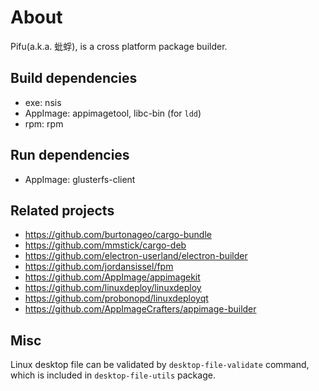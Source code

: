 
# About
Pifu(a.k.a. 蚍蜉), is a cross platform package builder.

## Build dependencies
- exe: nsis
- AppImage: appimagetool, libc-bin (for `ldd`)
- rpm: rpm

## Run dependencies
- AppImage: glusterfs-client

## Related projects
- https://github.com/burtonageo/cargo-bundle
- https://github.com/mmstick/cargo-deb
- https://github.com/electron-userland/electron-builder
- https://github.com/jordansissel/fpm
- https://github.com/AppImage/appimagekit
- https://github.com/linuxdeploy/linuxdeploy
- https://github.com/probonopd/linuxdeployqt
- https://github.com/AppImageCrafters/appimage-builder

## Misc
Linux desktop file can be validated by `desktop-file-validate` command,
which is included in `desktop-file-utils` package.
